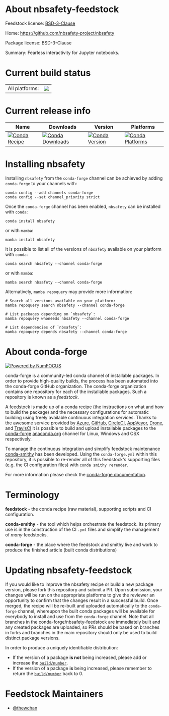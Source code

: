 About nbsafety-feedstock
========================

Feedstock license: [BSD-3-Clause](https://github.com/conda-forge/nbsafety-feedstock/blob/main/LICENSE.txt)

Home: https://github.com/nbsafety-project/nbsafety

Package license: BSD-3-Clause

Summary: Fearless interactivity for Jupyter notebooks.

Current build status
====================


<table><tr><td>All platforms:</td>
    <td>
      <a href="https://dev.azure.com/conda-forge/feedstock-builds/_build/latest?definitionId=16796&branchName=main">
        <img src="https://dev.azure.com/conda-forge/feedstock-builds/_apis/build/status/nbsafety-feedstock?branchName=main">
      </a>
    </td>
  </tr>
</table>

Current release info
====================

| Name | Downloads | Version | Platforms |
| --- | --- | --- | --- |
| [![Conda Recipe](https://img.shields.io/badge/recipe-nbsafety-green.svg)](https://anaconda.org/conda-forge/nbsafety) | [![Conda Downloads](https://img.shields.io/conda/dn/conda-forge/nbsafety.svg)](https://anaconda.org/conda-forge/nbsafety) | [![Conda Version](https://img.shields.io/conda/vn/conda-forge/nbsafety.svg)](https://anaconda.org/conda-forge/nbsafety) | [![Conda Platforms](https://img.shields.io/conda/pn/conda-forge/nbsafety.svg)](https://anaconda.org/conda-forge/nbsafety) |

Installing nbsafety
===================

Installing `nbsafety` from the `conda-forge` channel can be achieved by adding `conda-forge` to your channels with:

```
conda config --add channels conda-forge
conda config --set channel_priority strict
```

Once the `conda-forge` channel has been enabled, `nbsafety` can be installed with `conda`:

```
conda install nbsafety
```

or with `mamba`:

```
mamba install nbsafety
```

It is possible to list all of the versions of `nbsafety` available on your platform with `conda`:

```
conda search nbsafety --channel conda-forge
```

or with `mamba`:

```
mamba search nbsafety --channel conda-forge
```

Alternatively, `mamba repoquery` may provide more information:

```
# Search all versions available on your platform:
mamba repoquery search nbsafety --channel conda-forge

# List packages depending on `nbsafety`:
mamba repoquery whoneeds nbsafety --channel conda-forge

# List dependencies of `nbsafety`:
mamba repoquery depends nbsafety --channel conda-forge
```


About conda-forge
=================

[![Powered by
NumFOCUS](https://img.shields.io/badge/powered%20by-NumFOCUS-orange.svg?style=flat&colorA=E1523D&colorB=007D8A)](https://numfocus.org)

conda-forge is a community-led conda channel of installable packages.
In order to provide high-quality builds, the process has been automated into the
conda-forge GitHub organization. The conda-forge organization contains one repository
for each of the installable packages. Such a repository is known as a *feedstock*.

A feedstock is made up of a conda recipe (the instructions on what and how to build
the package) and the necessary configurations for automatic building using freely
available continuous integration services. Thanks to the awesome service provided by
[Azure](https://azure.microsoft.com/en-us/services/devops/), [GitHub](https://github.com/),
[CircleCI](https://circleci.com/), [AppVeyor](https://www.appveyor.com/),
[Drone](https://cloud.drone.io/welcome), and [TravisCI](https://travis-ci.com/)
it is possible to build and upload installable packages to the
[conda-forge](https://anaconda.org/conda-forge) [anaconda.org](https://anaconda.org/)
channel for Linux, Windows and OSX respectively.

To manage the continuous integration and simplify feedstock maintenance
[conda-smithy](https://github.com/conda-forge/conda-smithy) has been developed.
Using the ``conda-forge.yml`` within this repository, it is possible to re-render all of
this feedstock's supporting files (e.g. the CI configuration files) with ``conda smithy rerender``.

For more information please check the [conda-forge documentation](https://conda-forge.org/docs/).

Terminology
===========

**feedstock** - the conda recipe (raw material), supporting scripts and CI configuration.

**conda-smithy** - the tool which helps orchestrate the feedstock.
                   Its primary use is in the construction of the CI ``.yml`` files
                   and simplify the management of *many* feedstocks.

**conda-forge** - the place where the feedstock and smithy live and work to
                  produce the finished article (built conda distributions)


Updating nbsafety-feedstock
===========================

If you would like to improve the nbsafety recipe or build a new
package version, please fork this repository and submit a PR. Upon submission,
your changes will be run on the appropriate platforms to give the reviewer an
opportunity to confirm that the changes result in a successful build. Once
merged, the recipe will be re-built and uploaded automatically to the
`conda-forge` channel, whereupon the built conda packages will be available for
everybody to install and use from the `conda-forge` channel.
Note that all branches in the conda-forge/nbsafety-feedstock are
immediately built and any created packages are uploaded, so PRs should be based
on branches in forks and branches in the main repository should only be used to
build distinct package versions.

In order to produce a uniquely identifiable distribution:
 * If the version of a package **is not** being increased, please add or increase
   the [``build/number``](https://docs.conda.io/projects/conda-build/en/latest/resources/define-metadata.html#build-number-and-string).
 * If the version of a package **is** being increased, please remember to return
   the [``build/number``](https://docs.conda.io/projects/conda-build/en/latest/resources/define-metadata.html#build-number-and-string)
   back to 0.

Feedstock Maintainers
=====================

* [@thewchan](https://github.com/thewchan/)

